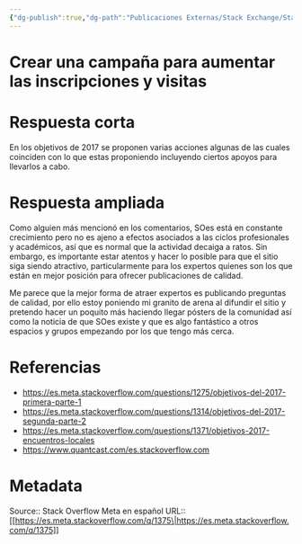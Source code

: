 ```yaml
---
{"dg-publish":true,"dg-path":"Publicaciones Externas/Stack Exchange/Stack Overflow en español/Stack Overflow en español Meta/es.meta.stackoverflow.com-1375.md","permalink":"/publicaciones-externas/stack-exchange/stack-overflow-en-espanol/stack-overflow-en-espanol-meta/es-meta-stackoverflow-com-1375/","title":"Crear una campaña para aumentar las inscripciones y visitas","hide":true,"noteIcon":"\"0\"","created":"2024-04-03T12:49:10.591-06:00","updated":"2024-04-05T16:43:58.868-06:00"}
---
```


# Crear una campaña para aumentar las inscripciones y visitas

# Respuesta corta
En los objetivos de 2017 se proponen varias acciones algunas de las cuales coinciden con lo que estas proponiendo incluyendo ciertos apoyos para llevarlos a cabo.

# Respuesta ampliada

Como alguien más mencionó en los comentarios, SOes está en constante crecimiento pero no es ajeno a efectos asociados a las ciclos profesionales y académicos, así que es normal que la actividad decaiga a ratos. Sin embargo, es importante estar atentos y hacer lo posible para que el sitio siga siendo atractivo, particularmente para los expertos quienes son los que están en mejor posición para ofrecer publicaciones de calidad. 

Me parece que la mejor forma de atraer expertos es publicando preguntas de calidad, por ello estoy poniendo mi granito de arena al difundir el sitio y pretendo hacer un poquito más haciendo llegar pósters de la comunidad así como la noticia de que SOes existe y que es algo fantástico a otros espacios y grupos empezando por los que tengo más cerca.

# Referencias
- https://es.meta.stackoverflow.com/questions/1275/objetivos-del-2017-primera-parte-1
- https://es.meta.stackoverflow.com/questions/1314/objetivos-del-2017-segunda-parte-2
- https://es.meta.stackoverflow.com/questions/1371/objetivos-2017-encuentros-locales
- https://www.quantcast.com/es.stackoverflow.com

# Metadata
Source:: Stack Overflow Meta en español
URL:: [[https://es.meta.stackoverflow.com/q/1375\|https://es.meta.stackoverflow.com/q/1375]]

